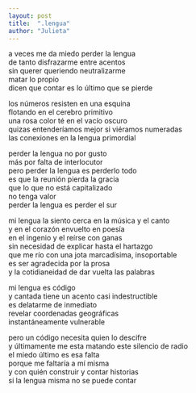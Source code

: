 ```yaml
---
layout: post
title:  ".lengua"
author: "Julieta"
---
```


a veces me da miedo perder la lengua        
de tanto disfrazarme entre acentos       
sin querer queriendo neutralizarme       
matar lo propio       
dicen que contar es lo último que se pierde

los números resisten en una esquina        
flotando en el cerebro primitivo       
una rosa color té en el vacío oscuro       
quizas entenderíamos mejor si viéramos numeradas               
las conexiones en la lengua primordial

perder la lengua no por gusto       
más por falta de interlocutor       
pero perder la lengua es perderlo todo       
es que la reunión pierda la gracia       
que lo que no está capitalizado       
no tenga valor        
perder la lengua es perder el sur       

mi lengua la siento cerca en la música y el canto       
y en el corazón envuelto en poesía       
en el ingenio y el reírse con ganas       
sin necesidad de explicar hasta el hartazgo       
que me río con una jota marcadísima, insoportable        
es ser agradecida por la prosa       
y la cotidianeidad de dar vuelta las palabras       

mi lengua es código        
y cantada tiene un acento casi indestructible       
es delatarme de inmediato        
revelar coordenadas geográficas       
instantáneamente vulnerable       

pero un código necesita quien lo descifre       
y últimamente me esta matando este silencio de radio      
el miedo último es esa falta    
porque me faltaría a mí misma       
y con quién construir y contar historias       
si la lengua misma no se puede contar       
